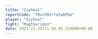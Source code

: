 ```yaml
---
title: "Izyheal"
reportCode: "7RnchN3rf4Zw6Pbm"
player: "Izyheal"
fight: "Magtheridon"
date: 2021-11-15T21:50:09.524000+00:00
---
```

